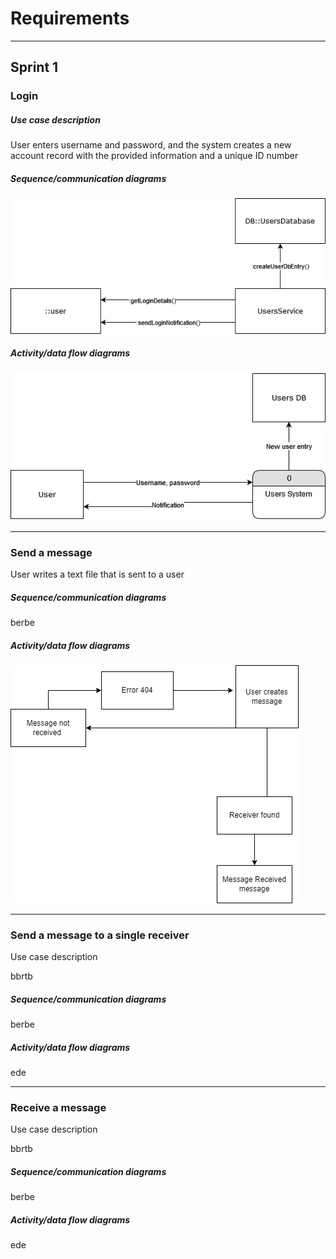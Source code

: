 # Requirements

---

## Sprint 1

### Login

##### Use case description

User enters username and password, and the system creates a new account record with the provided information and a unique ID number

##### Sequence/communication diagrams

![Login Comm.png](assets/6fdbcd04e722173be6313151d0a9a746e7402b6b.png)



##### Activity/data flow diagrams

![Login Data Flow.drawio.png](assets/249e5f1040a60bf5a182b31e4187cd7d48b5de11.png)



---

### Send a message

User writes a text file that is sent to a user

##### Sequence/communication diagrams

berbe

##### Activity/data flow diagrams

![login Dat Flow.draw.io.png](assets/Send_Message.png)

---

### Send a message to a single receiver

Use case description

bbrtb

##### Sequence/communication diagrams

berbe

##### Activity/data flow diagrams

ede

---

### Receive a message

Use case description

bbrtb

##### Sequence/communication diagrams

berbe

##### Activity/data flow diagrams

ede
